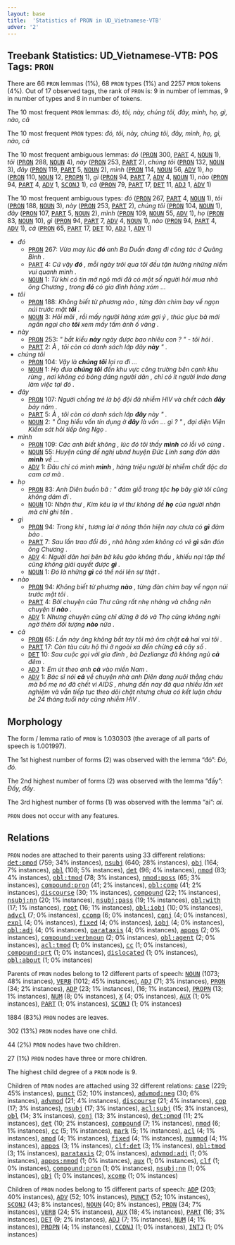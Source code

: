 ```yaml
---
layout: base
title:  'Statistics of PRON in UD_Vietnamese-VTB'
udver: '2'
---
```


## Treebank Statistics: UD_Vietnamese-VTB: POS Tags: `PRON`

There are 66 `PRON` lemmas (1%), 68 `PRON` types (1%) and 2257 `PRON` tokens (4%).
Out of 17 observed tags, the rank of `PRON` is: 9 in number of lemmas, 9 in number of types and 8 in number of tokens.

The 10 most frequent `PRON` lemmas: <em>đó, tôi, này, chúng tôi, đây, mình, họ, gì, nào, cả</em>

The 10 most frequent `PRON` types:  <em>đó, tôi, này, chúng tôi, đây, mình, họ, gì, nào, cả</em>

The 10 most frequent ambiguous lemmas: <em>đó</em> (<tt><a href="vi_vtb-pos-PRON.html">PRON</a></tt> 300, <tt><a href="vi_vtb-pos-PART.html">PART</a></tt> 4, <tt><a href="vi_vtb-pos-NOUN.html">NOUN</a></tt> 1), <em>tôi</em> (<tt><a href="vi_vtb-pos-PRON.html">PRON</a></tt> 288, <tt><a href="vi_vtb-pos-NOUN.html">NOUN</a></tt> 4), <em>này</em> (<tt><a href="vi_vtb-pos-PRON.html">PRON</a></tt> 253, <tt><a href="vi_vtb-pos-PART.html">PART</a></tt> 2), <em>chúng tôi</em> (<tt><a href="vi_vtb-pos-PRON.html">PRON</a></tt> 132, <tt><a href="vi_vtb-pos-NOUN.html">NOUN</a></tt> 3), <em>đây</em> (<tt><a href="vi_vtb-pos-PRON.html">PRON</a></tt> 119, <tt><a href="vi_vtb-pos-PART.html">PART</a></tt> 5, <tt><a href="vi_vtb-pos-NOUN.html">NOUN</a></tt> 2), <em>mình</em> (<tt><a href="vi_vtb-pos-PRON.html">PRON</a></tt> 114, <tt><a href="vi_vtb-pos-NOUN.html">NOUN</a></tt> 56, <tt><a href="vi_vtb-pos-ADV.html">ADV</a></tt> 1), <em>họ</em> (<tt><a href="vi_vtb-pos-PRON.html">PRON</a></tt> 110, <tt><a href="vi_vtb-pos-NOUN.html">NOUN</a></tt> 12, <tt><a href="vi_vtb-pos-PROPN.html">PROPN</a></tt> 1), <em>gì</em> (<tt><a href="vi_vtb-pos-PRON.html">PRON</a></tt> 94, <tt><a href="vi_vtb-pos-PART.html">PART</a></tt> 7, <tt><a href="vi_vtb-pos-ADV.html">ADV</a></tt> 4, <tt><a href="vi_vtb-pos-NOUN.html">NOUN</a></tt> 1), <em>nào</em> (<tt><a href="vi_vtb-pos-PRON.html">PRON</a></tt> 94, <tt><a href="vi_vtb-pos-PART.html">PART</a></tt> 4, <tt><a href="vi_vtb-pos-ADV.html">ADV</a></tt> 1, <tt><a href="vi_vtb-pos-SCONJ.html">SCONJ</a></tt> 1), <em>cả</em> (<tt><a href="vi_vtb-pos-PRON.html">PRON</a></tt> 79, <tt><a href="vi_vtb-pos-PART.html">PART</a></tt> 17, <tt><a href="vi_vtb-pos-DET.html">DET</a></tt> 11, <tt><a href="vi_vtb-pos-ADJ.html">ADJ</a></tt> 1, <tt><a href="vi_vtb-pos-ADV.html">ADV</a></tt> 1)

The 10 most frequent ambiguous types:  <em>đó</em> (<tt><a href="vi_vtb-pos-PRON.html">PRON</a></tt> 267, <tt><a href="vi_vtb-pos-PART.html">PART</a></tt> 4, <tt><a href="vi_vtb-pos-NOUN.html">NOUN</a></tt> 1), <em>tôi</em> (<tt><a href="vi_vtb-pos-PRON.html">PRON</a></tt> 188, <tt><a href="vi_vtb-pos-NOUN.html">NOUN</a></tt> 3), <em>này</em> (<tt><a href="vi_vtb-pos-PRON.html">PRON</a></tt> 253, <tt><a href="vi_vtb-pos-PART.html">PART</a></tt> 2), <em>chúng tôi</em> (<tt><a href="vi_vtb-pos-PRON.html">PRON</a></tt> 104, <tt><a href="vi_vtb-pos-NOUN.html">NOUN</a></tt> 1), <em>đây</em> (<tt><a href="vi_vtb-pos-PRON.html">PRON</a></tt> 107, <tt><a href="vi_vtb-pos-PART.html">PART</a></tt> 5, <tt><a href="vi_vtb-pos-NOUN.html">NOUN</a></tt> 2), <em>mình</em> (<tt><a href="vi_vtb-pos-PRON.html">PRON</a></tt> 109, <tt><a href="vi_vtb-pos-NOUN.html">NOUN</a></tt> 55, <tt><a href="vi_vtb-pos-ADV.html">ADV</a></tt> 1), <em>họ</em> (<tt><a href="vi_vtb-pos-PRON.html">PRON</a></tt> 83, <tt><a href="vi_vtb-pos-NOUN.html">NOUN</a></tt> 10), <em>gì</em> (<tt><a href="vi_vtb-pos-PRON.html">PRON</a></tt> 94, <tt><a href="vi_vtb-pos-PART.html">PART</a></tt> 7, <tt><a href="vi_vtb-pos-ADV.html">ADV</a></tt> 4, <tt><a href="vi_vtb-pos-NOUN.html">NOUN</a></tt> 1), <em>nào</em> (<tt><a href="vi_vtb-pos-PRON.html">PRON</a></tt> 94, <tt><a href="vi_vtb-pos-PART.html">PART</a></tt> 4, <tt><a href="vi_vtb-pos-ADV.html">ADV</a></tt> 1), <em>cả</em> (<tt><a href="vi_vtb-pos-PRON.html">PRON</a></tt> 65, <tt><a href="vi_vtb-pos-PART.html">PART</a></tt> 17, <tt><a href="vi_vtb-pos-DET.html">DET</a></tt> 10, <tt><a href="vi_vtb-pos-ADJ.html">ADJ</a></tt> 1, <tt><a href="vi_vtb-pos-ADV.html">ADV</a></tt> 1)


* <em>đó</em>
  * <tt><a href="vi_vtb-pos-PRON.html">PRON</a></tt> 267: <em>Vừa may lúc <b>đó</b> anh Ba Duẩn đang đi công tác ở Quảng Bình .</em>
  * <tt><a href="vi_vtb-pos-PART.html">PART</a></tt> 4: <em>Cứ vậy <b>đó</b> , mỗi ngày trôi qua tôi đều tận hưởng những niềm vui quanh mình .</em>
  * <tt><a href="vi_vtb-pos-NOUN.html">NOUN</a></tt> 1: <em>Từ khi có tin mở ngõ mới đã có một số người hỏi mua nhà ông Chương , trong <b>đó</b> có gia đình hàng xóm ...</em>
* <em>tôi</em>
  * <tt><a href="vi_vtb-pos-PRON.html">PRON</a></tt> 188: <em>Không biết từ phương nào , từng đàn chim bay về ngọn núi trước mặt <b>tôi</b> .</em>
  * <tt><a href="vi_vtb-pos-NOUN.html">NOUN</a></tt> 3: <em>Hỏi mãi , rồi mấy người hàng xóm gợi ý , thúc giục bà mới ngần ngại cho <b>tôi</b> xem mấy tấm ảnh ố vàng .</em>
* <em>này</em>
  * <tt><a href="vi_vtb-pos-PRON.html">PRON</a></tt> 253: <em>" bắt kiểu <b>này</b> ngày được bao nhiêu con ? " - tôi hỏi .</em>
  * <tt><a href="vi_vtb-pos-PART.html">PART</a></tt> 2: <em>À , tôi còn có danh sách lớp đây <b>này</b> " .</em>
* <em>chúng tôi</em>
  * <tt><a href="vi_vtb-pos-PRON.html">PRON</a></tt> 104: <em>Vậy là <b>chúng tôi</b> lại ra đi ...</em>
  * <tt><a href="vi_vtb-pos-NOUN.html">NOUN</a></tt> 1: <em>Họ đưa <b>chúng tôi</b> đến khu vực công trường bên cạnh khu rừng , nơi không có bóng dáng người dân , chỉ có ít người Indo đang làm việc tại đó .</em>
* <em>đây</em>
  * <tt><a href="vi_vtb-pos-PRON.html">PRON</a></tt> 107: <em>Người chồng trẻ là bộ đội đã nhiễm HIV và chết cách <b>đây</b> bảy năm .</em>
  * <tt><a href="vi_vtb-pos-PART.html">PART</a></tt> 5: <em>À , tôi còn có danh sách lớp <b>đây</b> này " .</em>
  * <tt><a href="vi_vtb-pos-NOUN.html">NOUN</a></tt> 2: <em>" Ông hiểu vốn tín dụng ở <b>đây</b> là vốn ... gì ? " , đại diện Viện Kiểm sát hỏi tiếp ông Ngọ .</em>
* <em>mình</em>
  * <tt><a href="vi_vtb-pos-PRON.html">PRON</a></tt> 109: <em>Các anh biết không , lúc đó tôi thấy <b>mình</b> có lỗi vô cùng .</em>
  * <tt><a href="vi_vtb-pos-NOUN.html">NOUN</a></tt> 55: <em>Huyện cũng đề nghị ubnd huyện Đức Linh sang đón dân <b>mình</b> về ...</em>
  * <tt><a href="vi_vtb-pos-ADV.html">ADV</a></tt> 1: <em>Đâu chỉ có mình <b>mình</b> , hàng triệu người bị nhiễm chất độc da cam cơ mà .</em>
* <em>họ</em>
  * <tt><a href="vi_vtb-pos-PRON.html">PRON</a></tt> 83: <em>Anh Diên buồn bã : " đám giỗ trong tộc <b>họ</b> bây giờ tôi cũng không dám đi .</em>
  * <tt><a href="vi_vtb-pos-NOUN.html">NOUN</a></tt> 10: <em>Nhận thư , Kim kêu lạ vì thư không đề <b>họ</b> của người nhận mà chỉ ghi tên .</em>
* <em>gì</em>
  * <tt><a href="vi_vtb-pos-PRON.html">PRON</a></tt> 94: <em>Trong khi , tương lai ở nông thôn hiện nay chưa có <b>gì</b> đảm bảo .</em>
  * <tt><a href="vi_vtb-pos-PART.html">PART</a></tt> 7: <em>Sau lần trao đổi đó , nhà hàng xóm không có vẻ <b>gì</b> săn đón ông Chương .</em>
  * <tt><a href="vi_vtb-pos-ADV.html">ADV</a></tt> 4: <em>Người dân hai bên bờ kêu gào không thấu , khiếu nại tập thể cũng không giải quyết được <b>gì</b> .</em>
  * <tt><a href="vi_vtb-pos-NOUN.html">NOUN</a></tt> 1: <em>Đó là những <b>gì</b> có thể nói lên sự thật .</em>
* <em>nào</em>
  * <tt><a href="vi_vtb-pos-PRON.html">PRON</a></tt> 94: <em>Không biết từ phương <b>nào</b> , từng đàn chim bay về ngọn núi trước mặt tôi .</em>
  * <tt><a href="vi_vtb-pos-PART.html">PART</a></tt> 4: <em>Bởi chuyện của Thư cũng rất nhẹ nhàng và chẳng nên chuyện tí <b>nào</b> .</em>
  * <tt><a href="vi_vtb-pos-ADV.html">ADV</a></tt> 1: <em>Nhưng chuyện cũng chỉ dừng ở đó và Thọ cũng không nghi ngờ thêm đối tượng <b>nào</b> nữa .</em>
* <em>cả</em>
  * <tt><a href="vi_vtb-pos-PRON.html">PRON</a></tt> 65: <em>Lần này ông không bắt tay tôi mà ôm chặt <b>cả</b> hai vai tôi .</em>
  * <tt><a href="vi_vtb-pos-PART.html">PART</a></tt> 17: <em>Còn tàu cứu hộ thì ở ngoài xa đến chừng <b>cả</b> cây số .</em>
  * <tt><a href="vi_vtb-pos-DET.html">DET</a></tt> 10: <em>Sau cuộc gọi với gia đình , bà Dezliangz đã không ngủ <b>cả</b> đêm .</em>
  * <tt><a href="vi_vtb-pos-ADJ.html">ADJ</a></tt> 1: <em>Em út theo anh <b>cả</b> vào miền Nam .</em>
  * <tt><a href="vi_vtb-pos-ADV.html">ADV</a></tt> 1: <em>Bác sĩ nói <b>cả</b> về chuyện nhà anh Diên đang nuôi thằng cháu mà bố mẹ nó đã chết vì AIDS , nhưng đến nay đã qua nhiều lần xét nghiệm và vẫn tiếp tục theo dõi chặt nhưng chưa có kết luận cháu bé 24 tháng tuổi này cũng nhiễm HIV .</em>

## Morphology

The form / lemma ratio of `PRON` is 1.030303 (the average of all parts of speech is 1.001997).

The 1st highest number of forms (2) was observed with the lemma “đó”: <em>Ðó, đó</em>.

The 2nd highest number of forms (2) was observed with the lemma “đấy”: <em>Ðấy, đấy</em>.

The 3rd highest number of forms (1) was observed with the lemma “ai”: <em>ai</em>.

`PRON` does not occur with any features.


## Relations

`PRON` nodes are attached to their parents using 33 different relations: <tt><a href="vi_vtb-dep-det-pmod.html">det:pmod</a></tt> (759; 34% instances), <tt><a href="vi_vtb-dep-nsubj.html">nsubj</a></tt> (640; 28% instances), <tt><a href="vi_vtb-dep-obj.html">obj</a></tt> (164; 7% instances), <tt><a href="vi_vtb-dep-obl.html">obl</a></tt> (108; 5% instances), <tt><a href="vi_vtb-dep-det.html">det</a></tt> (96; 4% instances), <tt><a href="vi_vtb-dep-nmod.html">nmod</a></tt> (83; 4% instances), <tt><a href="vi_vtb-dep-obl-tmod.html">obl:tmod</a></tt> (78; 3% instances), <tt><a href="vi_vtb-dep-nmod-poss.html">nmod:poss</a></tt> (65; 3% instances), <tt><a href="vi_vtb-dep-compound-pron.html">compound:pron</a></tt> (41; 2% instances), <tt><a href="vi_vtb-dep-obl-comp.html">obl:comp</a></tt> (41; 2% instances), <tt><a href="vi_vtb-dep-discourse.html">discourse</a></tt> (30; 1% instances), <tt><a href="vi_vtb-dep-compound.html">compound</a></tt> (22; 1% instances), <tt><a href="vi_vtb-dep-nsubj-nn.html">nsubj:nn</a></tt> (20; 1% instances), <tt><a href="vi_vtb-dep-nsubj-pass.html">nsubj:pass</a></tt> (19; 1% instances), <tt><a href="vi_vtb-dep-obl-with.html">obl:with</a></tt> (17; 1% instances), <tt><a href="vi_vtb-dep-root.html">root</a></tt> (16; 1% instances), <tt><a href="vi_vtb-dep-obl-iobj.html">obl:iobj</a></tt> (10; 0% instances), <tt><a href="vi_vtb-dep-advcl.html">advcl</a></tt> (7; 0% instances), <tt><a href="vi_vtb-dep-ccomp.html">ccomp</a></tt> (6; 0% instances), <tt><a href="vi_vtb-dep-conj.html">conj</a></tt> (4; 0% instances), <tt><a href="vi_vtb-dep-expl.html">expl</a></tt> (4; 0% instances), <tt><a href="vi_vtb-dep-fixed.html">fixed</a></tt> (4; 0% instances), <tt><a href="vi_vtb-dep-iobj.html">iobj</a></tt> (4; 0% instances), <tt><a href="vi_vtb-dep-obl-adj.html">obl:adj</a></tt> (4; 0% instances), <tt><a href="vi_vtb-dep-parataxis.html">parataxis</a></tt> (4; 0% instances), <tt><a href="vi_vtb-dep-appos.html">appos</a></tt> (2; 0% instances), <tt><a href="vi_vtb-dep-compound-verbnoun.html">compound:verbnoun</a></tt> (2; 0% instances), <tt><a href="vi_vtb-dep-obl-agent.html">obl:agent</a></tt> (2; 0% instances), <tt><a href="vi_vtb-dep-acl-tmod.html">acl:tmod</a></tt> (1; 0% instances), <tt><a href="vi_vtb-dep-cc.html">cc</a></tt> (1; 0% instances), <tt><a href="vi_vtb-dep-compound-prt.html">compound:prt</a></tt> (1; 0% instances), <tt><a href="vi_vtb-dep-dislocated.html">dislocated</a></tt> (1; 0% instances), <tt><a href="vi_vtb-dep-obl-about.html">obl:about</a></tt> (1; 0% instances)

Parents of `PRON` nodes belong to 12 different parts of speech: <tt><a href="vi_vtb-pos-NOUN.html">NOUN</a></tt> (1073; 48% instances), <tt><a href="vi_vtb-pos-VERB.html">VERB</a></tt> (1012; 45% instances), <tt><a href="vi_vtb-pos-ADJ.html">ADJ</a></tt> (71; 3% instances), <tt><a href="vi_vtb-pos-PRON.html">PRON</a></tt> (34; 2% instances), <tt><a href="vi_vtb-pos-ADP.html">ADP</a></tt> (23; 1% instances),  (16; 1% instances), <tt><a href="vi_vtb-pos-PROPN.html">PROPN</a></tt> (13; 1% instances), <tt><a href="vi_vtb-pos-NUM.html">NUM</a></tt> (8; 0% instances), <tt><a href="vi_vtb-pos-X.html">X</a></tt> (4; 0% instances), <tt><a href="vi_vtb-pos-AUX.html">AUX</a></tt> (1; 0% instances), <tt><a href="vi_vtb-pos-PART.html">PART</a></tt> (1; 0% instances), <tt><a href="vi_vtb-pos-SCONJ.html">SCONJ</a></tt> (1; 0% instances)

1884 (83%) `PRON` nodes are leaves.

302 (13%) `PRON` nodes have one child.

44 (2%) `PRON` nodes have two children.

27 (1%) `PRON` nodes have three or more children.

The highest child degree of a `PRON` node is 9.

Children of `PRON` nodes are attached using 32 different relations: <tt><a href="vi_vtb-dep-case.html">case</a></tt> (229; 45% instances), <tt><a href="vi_vtb-dep-punct.html">punct</a></tt> (52; 10% instances), <tt><a href="vi_vtb-dep-advmod-neg.html">advmod:neg</a></tt> (30; 6% instances), <tt><a href="vi_vtb-dep-advmod.html">advmod</a></tt> (21; 4% instances), <tt><a href="vi_vtb-dep-discourse.html">discourse</a></tt> (21; 4% instances), <tt><a href="vi_vtb-dep-cop.html">cop</a></tt> (17; 3% instances), <tt><a href="vi_vtb-dep-nsubj.html">nsubj</a></tt> (17; 3% instances), <tt><a href="vi_vtb-dep-acl-subj.html">acl:subj</a></tt> (15; 3% instances), <tt><a href="vi_vtb-dep-obl.html">obl</a></tt> (14; 3% instances), <tt><a href="vi_vtb-dep-conj.html">conj</a></tt> (13; 3% instances), <tt><a href="vi_vtb-dep-det-pmod.html">det:pmod</a></tt> (11; 2% instances), <tt><a href="vi_vtb-dep-det.html">det</a></tt> (10; 2% instances), <tt><a href="vi_vtb-dep-compound.html">compound</a></tt> (7; 1% instances), <tt><a href="vi_vtb-dep-nmod.html">nmod</a></tt> (6; 1% instances), <tt><a href="vi_vtb-dep-cc.html">cc</a></tt> (5; 1% instances), <tt><a href="vi_vtb-dep-mark.html">mark</a></tt> (5; 1% instances), <tt><a href="vi_vtb-dep-acl.html">acl</a></tt> (4; 1% instances), <tt><a href="vi_vtb-dep-amod.html">amod</a></tt> (4; 1% instances), <tt><a href="vi_vtb-dep-fixed.html">fixed</a></tt> (4; 1% instances), <tt><a href="vi_vtb-dep-nummod.html">nummod</a></tt> (4; 1% instances), <tt><a href="vi_vtb-dep-appos.html">appos</a></tt> (3; 1% instances), <tt><a href="vi_vtb-dep-clf-det.html">clf:det</a></tt> (3; 1% instances), <tt><a href="vi_vtb-dep-obl-tmod.html">obl:tmod</a></tt> (3; 1% instances), <tt><a href="vi_vtb-dep-parataxis.html">parataxis</a></tt> (2; 0% instances), <tt><a href="vi_vtb-dep-advmod-adj.html">advmod:adj</a></tt> (1; 0% instances), <tt><a href="vi_vtb-dep-appos-nmod.html">appos:nmod</a></tt> (1; 0% instances), <tt><a href="vi_vtb-dep-aux.html">aux</a></tt> (1; 0% instances), <tt><a href="vi_vtb-dep-clf.html">clf</a></tt> (1; 0% instances), <tt><a href="vi_vtb-dep-compound-pron.html">compound:pron</a></tt> (1; 0% instances), <tt><a href="vi_vtb-dep-nsubj-nn.html">nsubj:nn</a></tt> (1; 0% instances), <tt><a href="vi_vtb-dep-obj.html">obj</a></tt> (1; 0% instances), <tt><a href="vi_vtb-dep-xcomp.html">xcomp</a></tt> (1; 0% instances)

Children of `PRON` nodes belong to 15 different parts of speech: <tt><a href="vi_vtb-pos-ADP.html">ADP</a></tt> (203; 40% instances), <tt><a href="vi_vtb-pos-ADV.html">ADV</a></tt> (52; 10% instances), <tt><a href="vi_vtb-pos-PUNCT.html">PUNCT</a></tt> (52; 10% instances), <tt><a href="vi_vtb-pos-SCONJ.html">SCONJ</a></tt> (43; 8% instances), <tt><a href="vi_vtb-pos-NOUN.html">NOUN</a></tt> (40; 8% instances), <tt><a href="vi_vtb-pos-PRON.html">PRON</a></tt> (34; 7% instances), <tt><a href="vi_vtb-pos-VERB.html">VERB</a></tt> (24; 5% instances), <tt><a href="vi_vtb-pos-AUX.html">AUX</a></tt> (18; 4% instances), <tt><a href="vi_vtb-pos-PART.html">PART</a></tt> (16; 3% instances), <tt><a href="vi_vtb-pos-DET.html">DET</a></tt> (9; 2% instances), <tt><a href="vi_vtb-pos-ADJ.html">ADJ</a></tt> (7; 1% instances), <tt><a href="vi_vtb-pos-NUM.html">NUM</a></tt> (4; 1% instances), <tt><a href="vi_vtb-pos-PROPN.html">PROPN</a></tt> (4; 1% instances), <tt><a href="vi_vtb-pos-CCONJ.html">CCONJ</a></tt> (1; 0% instances), <tt><a href="vi_vtb-pos-INTJ.html">INTJ</a></tt> (1; 0% instances)

